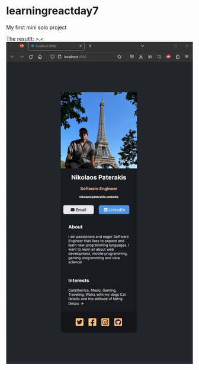 # learningreactday7
My first mini solo project

The resutlt: >.< ![alt text](https://github.com/nikolaospaterakis/learningreactday7/blob/main/theresult.jpg)
